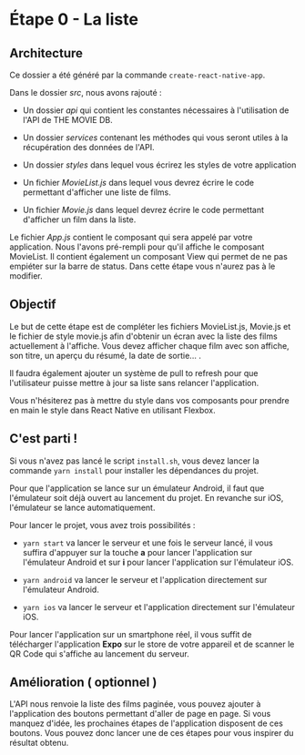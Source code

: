 # Étape 0 - La liste

## Architecture

Ce dossier a été généré par la commande ```create-react-native-app```. 

Dans le dossier *src*, nous avons rajouté :

- Un dossier *api* qui contient les constantes nécessaires à l'utilisation de l'API de THE MOVIE DB.

- Un dossier *services* contenant les méthodes qui vous seront utiles à la récupération des données de l'API.

- Un dossier *styles* dans lequel vous écrirez les styles de votre application

- Un fichier *MovieList.js* dans lequel vous devrez écrire le code permettant d'afficher une liste de films.

- Un fichier *Movie.js* dans lequel devrez écrire le code permettant d'afficher un film dans la liste.

Le fichier *App.js* contient le composant qui sera appelé par votre application.
Nous l'avons pré-rempli pour qu'il affiche le composant MovieList. Il contient également un composant View qui permet de ne pas empiéter sur la barre de status.
Dans cette étape vous n'aurez pas à le modifier.

## Objectif

Le but de cette étape est de compléter les fichiers MovieList.js, Movie.js et le fichier de style movie.js afin d'obtenir un écran avec la liste des films actuellement à l'affiche. Vous devez afficher chaque film avec son affiche, son titre, un aperçu du résumé, la date de sortie... .

Il faudra également ajouter un système de pull to refresh pour que l'utilisateur puisse mettre à jour sa liste sans relancer l'application.

Vous n'hésiterez pas à mettre du style dans vos composants pour prendre en main le style dans React Native en utilisant Flexbox.

## C'est parti !

Si vous n'avez pas lancé le script ```install.sh```, vous devez lancer la commande ```yarn install``` pour installer les dépendances du projet.

Pour que l'application se lance sur un émulateur Android, il faut que l'émulateur soit déjà ouvert au lancement du projet. En revanche sur iOS, l'émulateur se lance automatiquement.

Pour lancer le projet, vous avez trois possibilités :

- ```yarn start``` va lancer le serveur et une fois le serveur lancé, il vous suffira d'appuyer sur la touche **a** pour lancer l'application sur l'émulateur Android et sur **i** pour lancer l'application sur l'émulateur iOS.

- ```yarn android``` va lancer le serveur et l'application directement sur l'émulateur Android.

- ```yarn ios``` va lancer le serveur et l'application directement sur l'émulateur iOS.

Pour lancer l'application sur un smartphone réel, il vous suffit de télécharger l'application **Expo** sur le store de votre appareil et de scanner le QR Code qui s'affiche au lancement du serveur.

## Amélioration ( optionnel )

L'API nous renvoie la liste des films paginée, vous pouvez ajouter à l'application des boutons permettant d'aller de page en page. Si vous manquez d'idée, les prochaines étapes de l'application disposent de ces boutons. Vous pouvez donc lancer une de ces étapes pour vous inspirer du résultat obtenu.